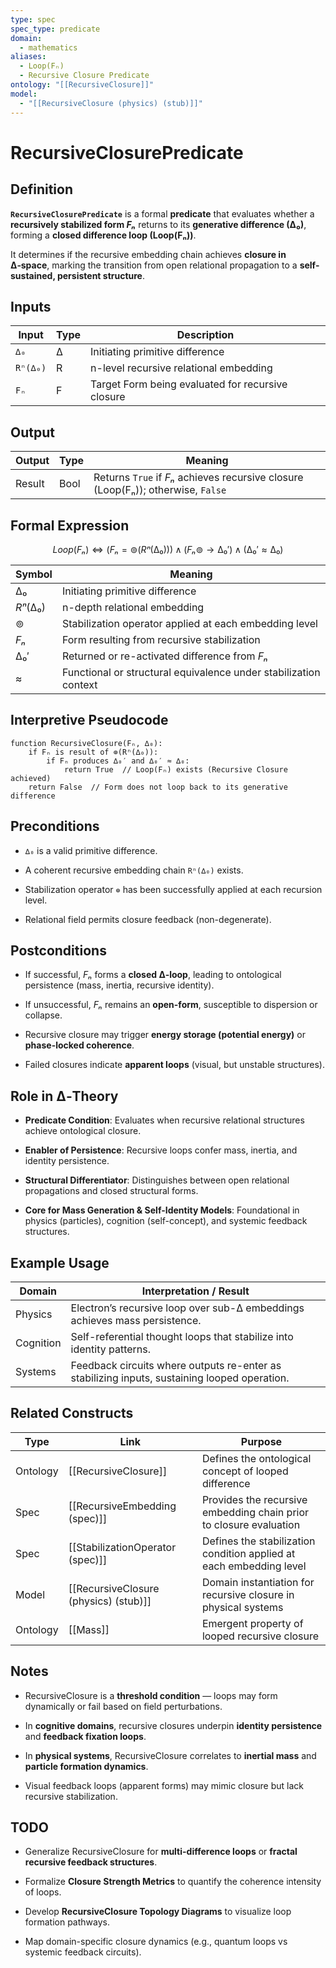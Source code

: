 ```yaml
---
type: spec
spec_type: predicate
domain:
  - mathematics
aliases:
  - Loop(Fₙ)
  - Recursive Closure Predicate
ontology: "[[RecursiveClosure]]"
model:
  - "[[RecursiveClosure (physics) (stub)]]"
---
```


# RecursiveClosurePredicate

## Definition

**`RecursiveClosurePredicate`** is a formal **predicate** that evaluates whether a **recursively stabilized form $Fₙ$** returns to its **generative difference (∆₀)**, forming a **closed difference loop (Loop(Fₙ))**.  

It determines if the recursive embedding chain achieves **closure in ∆‑space**, marking the transition from open relational propagation to a **self-sustained, persistent structure**.


## Inputs

|Input|Type|Description|
|---|---|---|
|`∆₀`|∆|Initiating primitive difference|
|`Rⁿ(∆₀)`|R|n-level recursive relational embedding|
|`Fₙ`|F|Target Form being evaluated for recursive closure|


## Output

|Output|Type|Meaning|
|---|---|---|
|Result|Bool|Returns `True` if $Fₙ$ achieves recursive closure (Loop(Fₙ)); otherwise, `False`|

## Formal Expression

$$
Loop(Fₙ) ⇔ (Fₙ = ⊚(Rⁿ(∆₀))) \wedge (Fₙ ⊚→ ∆₀′) \wedge (∆₀′ ≈ ∆₀)
$$

|Symbol|Meaning|
|---|---|
|$∆₀$|Initiating primitive difference|
|$Rⁿ(∆₀)$|n-depth relational embedding|
|$⊚$|Stabilization operator applied at each embedding level|
|$Fₙ$|Form resulting from recursive stabilization|
|$∆₀′$|Returned or re-activated difference from $Fₙ$|
|$≈$|Functional or structural equivalence under stabilization context|

## Interpretive Pseudocode

```pseudo
function RecursiveClosure(Fₙ, ∆₀):
    if Fₙ is result of ⊚(Rⁿ(∆₀)):
        if Fₙ produces ∆₀′ and ∆₀′ ≈ ∆₀:
            return True  // Loop(Fₙ) exists (Recursive Closure achieved)
    return False  // Form does not loop back to its generative difference
````

## Preconditions

- `∆₀` is a valid primitive difference.
    
- A coherent recursive embedding chain `Rⁿ(∆₀)` exists.
    
- Stabilization operator `⊚` has been successfully applied at each recursion level.
    
- Relational field permits closure feedback (non-degenerate).
    

## Postconditions

- If successful, $Fₙ$ forms a **closed ∆‑loop**, leading to ontological persistence (mass, inertia, recursive identity).
    
- If unsuccessful, $Fₙ$ remains an **open-form**, susceptible to dispersion or collapse.
    
- Recursive closure may trigger **energy storage (potential energy)** or **phase-locked coherence**.
    
- Failed closures indicate **apparent loops** (visual, but unstable structures).
    

## Role in ∆‑Theory

- **Predicate Condition**: Evaluates when recursive relational structures achieve ontological closure.
    
- **Enabler of Persistence**: Recursive loops confer mass, inertia, and identity persistence.
    
- **Structural Differentiator**: Distinguishes between open relational propagations and closed structural forms.
    
- **Core for Mass Generation & Self-Identity Models**: Foundational in physics (particles), cognition (self-concept), and systemic feedback structures.
    

## Example Usage

| Domain | Interpretation / Result |
|---|---|
|Physics|Electron’s recursive loop over sub-∆ embeddings achieves mass persistence.|
|Cognition|Self-referential thought loops that stabilize into identity patterns.| 
|Systems|Feedback circuits where outputs re-enter as stabilizing inputs, sustaining looped operation.|


## Related Constructs

|Type|Link|Purpose|
|---|---|---|
|Ontology|[[RecursiveClosure]]|Defines the ontological concept of looped difference|
|Spec|[[RecursiveEmbedding (spec)]]|Provides the recursive embedding chain prior to closure evaluation|
|Spec|[[StabilizationOperator (spec)]]|Defines the stabilization condition applied at each embedding level|
|Model|[[RecursiveClosure (physics) (stub)]]|Domain instantiation for recursive closure in physical systems|
|Ontology|[[Mass]]|Emergent property of looped recursive closure|


## Notes

- RecursiveClosure is a **threshold condition** — loops may form dynamically or fail based on field perturbations.
    
- In **cognitive domains**, recursive closures underpin **identity persistence** and **feedback fixation loops**.
    
- In **physical systems**, RecursiveClosure correlates to **inertial mass** and **particle formation dynamics**.
    
- Visual feedback loops (apparent forms) may mimic closure but lack recursive stabilization.
    

## TODO

- Generalize RecursiveClosure for **multi-difference loops** or **fractal recursive feedback structures**.
    
- Formalize **Closure Strength Metrics** to quantify the coherence intensity of loops.
    
- Develop **RecursiveClosure Topology Diagrams** to visualize loop formation pathways.
    
- Map domain-specific closure dynamics (e.g., quantum loops vs systemic feedback circuits).
    